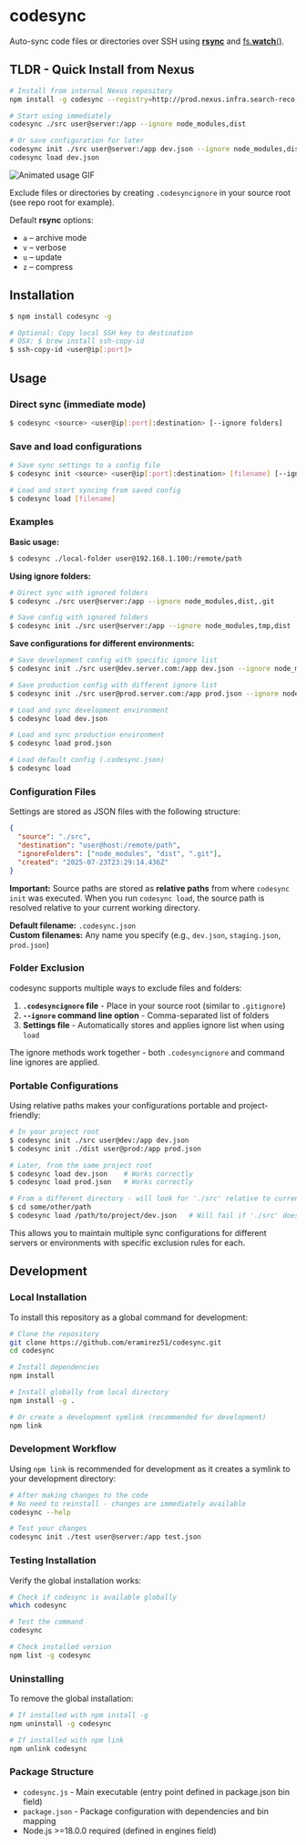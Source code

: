 # codesync

Auto-sync code files or directories over SSH using [**rsync**](https://github.com/mattijs/node-rsync) and [fs.**watch**()](https://nodejs.org/docs/latest/api/fs.html#fs_fs_watch_filename_options_listener).

## TLDR - Quick Install from Nexus

```bash
# Install from internal Nexus repository
npm install -g codesync --registry=http://prod.nexus.infra.search-reco.unext-recommender-system.unext.me/repository/npm-internal/

# Start using immediately
codesync ./src user@server:/app --ignore node_modules,dist

# Or save configuration for later
codesync init ./src user@server:/app dev.json --ignore node_modules,dist
codesync load dev.json
```

![Animated usage GIF](example.gif)

Exclude files or directories by creating `.codesyncignore` in your source root (see repo root for example).

Default **rsync** options:

- `a` – archive mode
- `v` – verbose
- `u` – update
- `z` – compress

## Installation

```bash
$ npm install codesync -g

# Optional: Copy local SSH key to destination
# OSX: $ brew install ssh-copy-id
$ ssh-copy-id <user@ip[:port]>
```

## Usage

### Direct sync (immediate mode)

```bash
$ codesync <source> <user@ip[:port]:destination> [--ignore folders]
```

### Save and load configurations

```bash
# Save sync settings to a config file
$ codesync init <source> <user@ip[:port]:destination> [filename] [--ignore folders]

# Load and start syncing from saved config
$ codesync load [filename]
```

### Examples

**Basic usage:**

```bash
$ codesync ./local-folder user@192.168.1.100:/remote/path
```

**Using ignore folders:**

```bash
# Direct sync with ignored folders
$ codesync ./src user@server:/app --ignore node_modules,dist,.git

# Save config with ignored folders
$ codesync init ./src user@server:/app --ignore node_modules,tmp,dist
```

**Save configurations for different environments:**

```bash
# Save development config with specific ignore list
$ codesync init ./src user@dev.server.com:/app dev.json --ignore node_modules,tmp

# Save production config with different ignore list
$ codesync init ./src user@prod.server.com:/app prod.json --ignore node_modules,dist,.git

# Load and sync development environment
$ codesync load dev.json

# Load and sync production environment
$ codesync load prod.json

# Load default config (.codesync.json)
$ codesync load
```

### Configuration Files

Settings are stored as JSON files with the following structure:

```json
{
  "source": "./src",
  "destination": "user@host:/remote/path",
  "ignoreFolders": ["node_modules", "dist", ".git"],
  "created": "2025-07-23T23:29:14.436Z"
}
```

**Important:** Source paths are stored as **relative paths** from where `codesync init` was executed. When you run `codesync load`, the source path is resolved relative to your current working directory.

**Default filename:** `.codesync.json`  
**Custom filenames:** Any name you specify (e.g., `dev.json`, `staging.json`, `prod.json`)

### Folder Exclusion

codesync supports multiple ways to exclude files and folders:

1. **`.codesyncignore` file** - Place in your source root (similar to `.gitignore`)
2. **`--ignore` command line option** - Comma-separated list of folders
3. **Settings file** - Automatically stores and applies ignore list when using `load`

The ignore methods work together - both `.codesyncignore` and command line ignores are applied.

### Portable Configurations

Using relative paths makes your configurations portable and project-friendly:

```bash
# In your project root
$ codesync init ./src user@dev:/app dev.json
$ codesync init ./dist user@prod:/app prod.json

# Later, from the same project root
$ codesync load dev.json    # Works correctly
$ codesync load prod.json   # Works correctly

# From a different directory - will look for './src' relative to current location
$ cd some/other/path
$ codesync load /path/to/project/dev.json   # Will fail if './src' doesn't exist here
```

This allows you to maintain multiple sync configurations for different servers or environments with specific exclusion rules for each.

## Development

### Local Installation

To install this repository as a global command for development:

```bash
# Clone the repository
git clone https://github.com/eramirez51/codesync.git
cd codesync

# Install dependencies
npm install

# Install globally from local directory
npm install -g .

# Or create a development symlink (recommended for development)
npm link
```

### Development Workflow

Using `npm link` is recommended for development as it creates a symlink to your development directory:

```bash
# After making changes to the code
# No need to reinstall - changes are immediately available
codesync --help

# Test your changes
codesync init ./test user@server:/app test.json
```

### Testing Installation

Verify the global installation works:

```bash
# Check if codesync is available globally
which codesync

# Test the command
codesync

# Check installed version
npm list -g codesync
```

### Uninstalling

To remove the global installation:

```bash
# If installed with npm install -g
npm uninstall -g codesync

# If installed with npm link
npm unlink codesync
```

### Package Structure

- `codesync.js` - Main executable (entry point defined in package.json bin field)
- `package.json` - Package configuration with dependencies and bin mapping
- Node.js >=18.0.0 required (defined in engines field)
